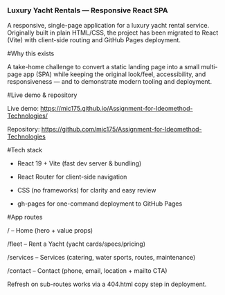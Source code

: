 ### Luxury Yacht Rentals — Responsive React SPA

A responsive, single-page application for a luxury yacht rental service.
Originally built in plain HTML/CSS, the project has been migrated to React (Vite) with client-side routing and GitHub Pages deployment.

#Why this exists

A take-home challenge to convert a static landing page into a small multi-page app (SPA) while keeping the original look/feel, accessibility, and responsiveness — and to demonstrate modern tooling and deployment.

#Live demo & repository

Live demo: https://mic175.github.io/Assignment-for-Ideomethod-Technologies/

Repository: https://github.com/mic175/Assignment-for-Ideomethod-Technologies

#Tech stack

- React 19 + Vite (fast dev server & bundling)

- React Router for client-side navigation

- CSS (no frameworks) for clarity and easy review

- gh-pages for one-command deployment to GitHub Pages

#App routes

/ – Home (hero + value props)

/fleet – Rent a Yacht (yacht cards/specs/pricing)

/services – Services (catering, water sports, routes, maintenance)

/contact – Contact (phone, email, location + mailto CTA)

Refresh on sub-routes works via a 404.html copy step in deployment.
